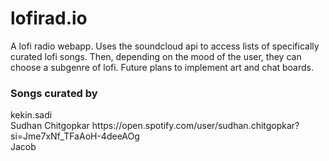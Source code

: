 # lofirad.io
A lofi radio webapp. Uses the soundcloud api to access lists of specifically curated lofi songs. Then, depending on the mood of the user, they can choose a subgenre of lofi. Future plans to implement art and chat boards.

<h3> Songs curated by </h3>
kekin.sadi <br>
Sudhan Chitgopkar https://open.spotify.com/user/sudhan.chitgopkar?si=Jme7xNf_TFaAoH-4deeAOg <br>
Jacob <br>

